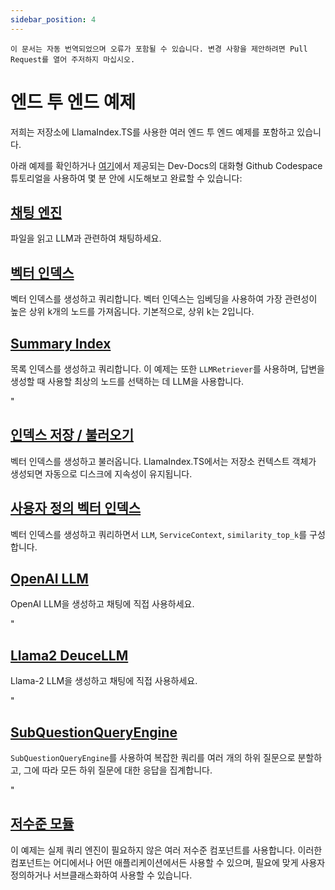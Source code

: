 ```yaml
---
sidebar_position: 4
---
```


`이 문서는 자동 번역되었으며 오류가 포함될 수 있습니다. 변경 사항을 제안하려면 Pull Request를 열어 주저하지 마십시오.`

# 엔드 투 엔드 예제

저희는 저장소에 LlamaIndex.TS를 사용한 여러 엔드 투 엔드 예제를 포함하고 있습니다.

아래 예제를 확인하거나 [여기](https://codespaces.new/team-dev-docs/lits-dev-docs-playground?devcontainer_path=.devcontainer%2Fjavascript_ltsquickstart%2Fdevcontainer.json)에서 제공되는 Dev-Docs의 대화형 Github Codespace 튜토리얼을 사용하여 몇 분 안에 시도해보고 완료할 수 있습니다:

## [채팅 엔진](https://github.com/run-llama/LlamaIndexTS/blob/main/examples/chatEngine.ts)

파일을 읽고 LLM과 관련하여 채팅하세요.

## [벡터 인덱스](https://github.com/run-llama/LlamaIndexTS/blob/main/examples/vectorIndex.ts)

벡터 인덱스를 생성하고 쿼리합니다. 벡터 인덱스는 임베딩을 사용하여 가장 관련성이 높은 상위 k개의 노드를 가져옵니다. 기본적으로, 상위 k는 2입니다.

## [Summary Index](https://github.com/run-llama/LlamaIndexTS/blob/main/examples/summaryIndex.ts)

목록 인덱스를 생성하고 쿼리합니다. 이 예제는 또한 `LLMRetriever`를 사용하며, 답변을 생성할 때 사용할 최상의 노드를 선택하는 데 LLM을 사용합니다.

"

## [인덱스 저장 / 불러오기](https://github.com/run-llama/LlamaIndexTS/blob/main/examples/storageContext.ts)

벡터 인덱스를 생성하고 불러옵니다. LlamaIndex.TS에서는 저장소 컨텍스트 객체가 생성되면 자동으로 디스크에 지속성이 유지됩니다.

## [사용자 정의 벡터 인덱스](https://github.com/run-llama/LlamaIndexTS/blob/main/examples/vectorIndexCustomize.ts)

벡터 인덱스를 생성하고 쿼리하면서 `LLM`, `ServiceContext`, `similarity_top_k`를 구성합니다.

## [OpenAI LLM](https://github.com/run-llama/LlamaIndexTS/blob/main/examples/openai.ts)

OpenAI LLM을 생성하고 채팅에 직접 사용하세요.

"

## [Llama2 DeuceLLM](https://github.com/run-llama/LlamaIndexTS/blob/main/examples/llamadeuce.ts)

Llama-2 LLM을 생성하고 채팅에 직접 사용하세요.

"

## [SubQuestionQueryEngine](https://github.com/run-llama/LlamaIndexTS/blob/main/examples/subquestion.ts)

`SubQuestionQueryEngine`를 사용하여 복잡한 쿼리를 여러 개의 하위 질문으로 분할하고, 그에 따라 모든 하위 질문에 대한 응답을 집계합니다.

"

## [저수준 모듈](https://github.com/run-llama/LlamaIndexTS/blob/main/examples/lowlevel.ts)

이 예제는 실제 쿼리 엔진이 필요하지 않은 여러 저수준 컴포넌트를 사용합니다. 이러한 컴포넌트는 어디에서나 어떤 애플리케이션에서든 사용할 수 있으며, 필요에 맞게 사용자 정의하거나 서브클래스화하여 사용할 수 있습니다.
